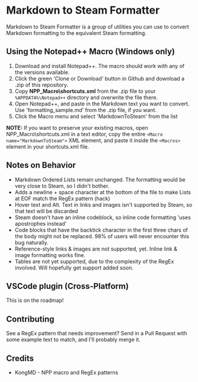 # Markdown to Steam Formatter
Markdown to Steam Formatter is a group of utilities you can use to convert Markdown formatting to the equivalent Steam formatting.

## Using the Notepad++ Macro (Windows only)
1. Download and install Notepad++. The macro should work with any of the versions available.
2. Click the green 'Clone or Download' button in Github and download a .zip of this repository.
3. Copy **NPP_Macro\shortcuts.xml** from the .zip file to your `%APPDATA%\Notepad++` directory and overwrite the file there. 
4. Open Notepad++, and paste in the Markdown text you want to convert. Use 'formatting_sample.md' from the .zip file, if you want.
5. Click the Macro menu and select 'MarkdownToSteam' from the list

**NOTE:** If you want to preserve your existing macros, open NPP_Macro\shortcuts.xml in a text editor, copy the entire `<Macro name="MarkdownToSteam">` XML element, and paste it inside the `<Macros>` element in your shortcuts.xml file.

## Notes on Behavior
* Markdown Ordered Lists remain unchanged. The formatting would be very close to Steam, so I didn't bother.
* Adds a newline + space character at the bottom of the file to make Lists at EOF match the RegEx pattern (hack)
* Hover text and Alt. Text in links and images isn't supported by Steam, so that text will be discarded
* Steam doesn't have an inline codeblock, so inline code formatting 'uses apostrophes instead'
* Code blocks that have the backtick character in the first three chars of the body might not be replaced. 98% of users will never encounter this bug naturally.
* Reference-style links & images are not supported, yet. Inline link & image formatting works fine.
* Tables are not yet supported, due to the complexity of the RegEx involved. Will hopefully get support added soon.

## VSCode plugin (Cross-Platform)
This is on the roadmap!

## Contributing
See a RegEx pattern that needs improvement? Send in a Pull Request with some example text to match, and I'll probably merge it.

## Credits ## 
* KongMD - NPP macro and RegEx patterns